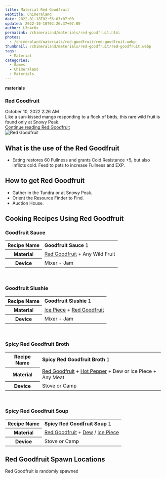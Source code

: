 ```yaml
---
title: Material Red Goodfruit
webtitle: Chimeraland
date: 2022-01-18T02:56:03+07:00
updated: 2022-10-10T02:26:37+07:00
author: L3n4r0x
permalink: /chimeraland/materials/red-goodfruit.html
photos:
  - /chimeraland/materials/red-goodfruit/red-goodfruit.webp
thumbnail: /chimeraland/materials/red-goodfruit/red-goodfruit.webp
tags:
  - Material
categories:
  - Games
  - Chimeraland
  - Materials
---
```


<section id="bootstrap-wrapper">
  <link
    rel="stylesheet"
    href="https://cdn.statically.io/gh/dimaslanjaka/Web-Manajemen/40ac3225/css/bootstrap-4.5-wrapper.css"
  />
  <div
    class="row g-0 border rounded overflow-hidden flex-md-row mb-4 shadow-sm position-relative"
  >
    <div class="col p-4 d-flex flex-column position-static">
      <strong class="d-inline-block mb-2 text-success">materials</strong>
      <h3 class="mb-0">Red Goodfruit</h3>
      <div class="mb-1 text-muted">October 10, 2022 2:26 AM</div>
      <div class="mb-2 border p-1">
        Like a sun-kissed mango responding to a flock of birds, this rare wild
        fruit is found only at Snowy Peak.
      </div>
      <a
        href="/chimeraland/materials/red-goodfruit.html"
        class="stretched-link d-none"
        >Continue reading Red Goodfruit</a
      >
    </div>
    <div class="col-auto d-none d-lg-block">
      <img
        src="/chimeraland/materials/red-goodfruit/red-goodfruit.webp"
        alt="Red Goodfruit"
      />
    </div>
  </div>
  <div class="row">
    <div class="col-lg-6 col-12 mb-2">
      <div class="card">
        <div class="card-body">
          <h2 class="card-title">What is the use of the Red Goodfruit</h2>
          <div class="card-text">
            <ul>
              <li>
                Eating restores 60 Fullness and grants Cold Resistance +5, but
                also inflicts cold. Feed to pets to increase Fullness and EXP.
              </li>
            </ul>
          </div>
        </div>
      </div>
    </div>
    <div class="col-lg-6 col-12 mb-2">
      <div class="card">
        <div class="card-body">
          <h2 class="card-title">How to get Red Goodfruit</h2>
          <div class="card-text">
            <ul>
              <li>Gather in the Tundra or at Snowy Peak.</li>
              <li>Orient the Resource Finder to Find.</li>
              <li>Auction House.</li>
            </ul>
          </div>
        </div>
      </div>
    </div>
    <div class="col-12 mb-2">
      <h2 id="cookable">Cooking Recipes Using Red Goodfruit</h2>
      <div id="recipe-goodfruit-sauce">
        <h3 id="item-goodfruit-sauce">Goodfruit Sauce</h3>
        <div class="mb-2">
          <table class="table">
            <tr>
              <th>Recipe Name</th>
              <td><b>Goodfruit Sauce</b> 1</td>
            </tr>
            <tr>
              <th>Material</th>
              <td>
                <a
                  class="text-decoration-none"
                  href="/chimeraland/materials/red-goodfruit.html"
                  >Red Goodfruit</a
                ><span> + </span>Any Wild Fruit
              </td>
            </tr>
            <tr>
              <th>Device</th>
              <td>Mixer - Jam</td>
            </tr>
          </table>
        </div>
      </div>
      <br />
      <div id="recipe-goodfruit-slushie">
        <h3 id="item-goodfruit-slushie">Goodfruit Slushie</h3>
        <div class="mb-2">
          <table class="table">
            <tr>
              <th>Recipe Name</th>
              <td><b>Goodfruit Slushie</b> 1</td>
            </tr>
            <tr>
              <th>Material</th>
              <td>
                <a
                  class="text-decoration-none"
                  href="/chimeraland/materials/ice-piece.html"
                  >Ice Piece</a
                ><span> + </span
                ><a
                  class="text-decoration-none"
                  href="/chimeraland/materials/red-goodfruit.html"
                  >Red Goodfruit</a
                >
              </td>
            </tr>
            <tr>
              <th>Device</th>
              <td>Mixer - Jam</td>
            </tr>
          </table>
        </div>
      </div>
      <br />
      <div id="recipe-spicy-red-goodfruit-broth">
        <h3 id="item-spicy-red-goodfruit-broth">Spicy Red Goodfruit Broth</h3>
        <div class="mb-2">
          <table class="table">
            <tr>
              <th>Recipe Name</th>
              <td><b>Spicy Red Goodfruit Broth</b> 1</td>
            </tr>
            <tr>
              <th>Material</th>
              <td>
                <a
                  class="text-decoration-none"
                  href="/chimeraland/materials/red-goodfruit.html"
                  >Red Goodfruit</a
                ><span> + </span
                ><a
                  class="text-decoration-none"
                  href="/chimeraland/materials/hot-pepper.html"
                  >Hot Pepper</a
                ><span> + </span>Dew or Ice Piece<span> + </span>Any Meat
              </td>
            </tr>
            <tr>
              <th>Device</th>
              <td>Stove or Camp</td>
            </tr>
          </table>
        </div>
      </div>
      <br />
      <div id="recipe-spicy-red-goodfruit-soup">
        <h3 id="item-spicy-red-goodfruit-soup">Spicy Red Goodfruit Soup</h3>
        <div class="mb-2">
          <table class="table">
            <tr>
              <th>Recipe Name</th>
              <td><b>Spicy Red Goodfruit Soup</b> 1</td>
            </tr>
            <tr>
              <th>Material</th>
              <td>
                <a
                  class="text-decoration-none"
                  href="/chimeraland/materials/red-goodfruit.html"
                  >Red Goodfruit</a
                ><span> + </span
                ><a
                  class="text-decoration-none"
                  href="/chimeraland/materials/dew.html"
                  >Dew</a
                ><span> / </span
                ><a
                  class="text-decoration-none"
                  href="/chimeraland/materials/ice-piece.html"
                  >Ice Piece</a
                >
              </td>
            </tr>
            <tr>
              <th>Device</th>
              <td>Stove or Camp</td>
            </tr>
          </table>
        </div>
      </div>
    </div>
    <div class="col-12 mb-2">
      <h2>Red Goodfruit Spawn Locations</h2>
      <p>Red Goodfruit is randomly spawned</p>
    </div>
  </div>
</section>